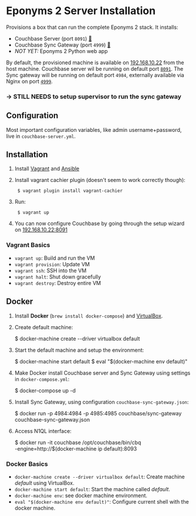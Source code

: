 Eponyms 2 Server Installation
=============================

Provisions a box that can run the complete Eponyms 2 stack.
It installs:

- Couchbase Server (port `8091`) [🔹][couchbase-server]
- Couchbase Sync Gateway (port `4999`) [🔹][sync-gateway]
- _NOT YET:_ Eponyms 2 Python web app

By default, the provisioned machine is available on [192.168.10.22](http://192.168.10.22) from the host machine.
Couchbase server wil be running on default port [`8091`](http://192.168.10.22:8091).
The Sync gateway will be running on default port `4984`, externally available via Nginx on port [`4999`](http://192.168.10.22:4999).

### -> STILL NEEDS to setup supervisor to run the sync gateway


Configuration
-------------

Most important configuration variables, like admin username+password, live in `couchbase-server.yml`.


Installation
------------

1. Install [Vagrant][] and [Ansible][]
2. Install vagrant cachier plugin (doesn't seem to work correctly though):
        
        $ vagrant plugin install vagrant-cachier

3. Run:

        $ vagrant up

4. You can now configure Couchbase by going through the setup wizard on [192.168.10.22:8091](http://192.168.10.22:8091)


### Vagrant Basics

- `vagrant up`: Build and run the VM
- `vagrant provision`: Update VM
- `vagrant ssh`: SSH into the VM
- `vagrant halt`: Shut down gracefully
- `vagrant destroy`: Destroy entire VM


Docker
------

1. Install **Docker** (`brew install docker-compose`) and [VirtualBox][].
2. Create default machine:
    
    $ docker-machine create --driver virtualbox default

3. Start the default machine and setup the environment:
    
    $ docker-machine start default
    $ eval "$(docker-machine env default)"

4. Make Docker install Couchbase server and Sync Gateway using settings in `docker-compose.yml`:
    
    $ docker-compose up -d

5. Install Sync Gateway, using configuration `couchbase-sync-gateway.json`:
    
    $ docker run -p 4984:4984 -p 4985:4985 couchbase/sync-gateway couchbase-sync-gateway.json

0. Access N1QL interface:
    
    $ docker run -it couchbase /opt/couchbase/bin/cbq \
      -engine=http://$(docker-machine ip default):8093


### Docker Basics

- `docker-machine create --driver virtualbox default`: Create machine _default_ using VirtualBox.
- `docker-machine start default`: Start the machine called _default_.
- `docker-machine env`: see docker machine environment.
- `eval "$(docker-machine env default)"`: Configure current shell with the docker machine.


[sync-gateway]: http://developer.couchbase.com/mobile/develop/guides/sync-gateway/
[couchbase-server]: http://www.couchbase.com/nosql-databases/couchbase-server
[vagrant]: http://www.vagrantup.com/downloads
[ansible]: http://docs.ansible.com
[VirtualBox]: https://www.virtualbox.org/wiki/Downloads

